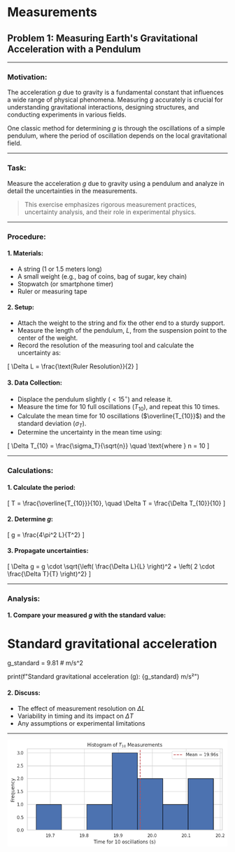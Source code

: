 #  Measurements

##  Problem 1: Measuring Earth's Gravitational Acceleration with a Pendulum

---

###  Motivation:

The acceleration $g$ due to gravity is a fundamental constant that influences a wide range of physical phenomena. Measuring $g$ accurately is crucial for understanding gravitational interactions, designing structures, and conducting experiments in various fields.

One classic method for determining $g$ is through the oscillations of a simple pendulum, where the period of oscillation depends on the local gravitational field.

---

###  Task:

Measure the acceleration $g$ due to gravity using a pendulum and analyze in detail the uncertainties in the measurements.

> This exercise emphasizes rigorous measurement practices, uncertainty analysis, and their role in experimental physics.

---

###  Procedure:

#### 1. Materials:

- A string (1 or 1.5 meters long)
- A small weight (e.g., bag of coins, bag of sugar, key chain)
- Stopwatch (or smartphone timer)
- Ruler or measuring tape

#### 2. Setup:

- Attach the weight to the string and fix the other end to a sturdy support.
- Measure the length of the pendulum, $L$, from the suspension point to the center of the weight.
- Record the resolution of the measuring tool and calculate the uncertainty as:

\[
\Delta L = \frac{\text{Ruler Resolution}}{2}
\]

#### 3. Data Collection:

- Displace the pendulum slightly ($<15^\circ$) and release it.
- Measure the time for 10 full oscillations ($T_{10}$), and repeat this 10 times.
- Calculate the mean time for 10 oscillations ($\overline{T_{10}}$) and the standard deviation ($\sigma_T$).
- Determine the uncertainty in the mean time using:

\[
\Delta T_{10} = \frac{\sigma_T}{\sqrt{n}} \quad \text{where } n = 10
\]

---

###  Calculations:

#### 1. Calculate the period:

\[
T = \frac{\overline{T_{10}}}{10}, \quad \Delta T = \frac{\Delta T_{10}}{10}
\]

#### 2. Determine $g$:

\[
g = \frac{4\pi^2 L}{T^2}
\]

#### 3. Propagate uncertainties:

\[
\Delta g = g \cdot \sqrt{\left( \frac{\Delta L}{L} \right)^2 + \left( 2 \cdot \frac{\Delta T}{T} \right)^2}
\]

---

###  Analysis:

#### 1. Compare your measured $g$ with the standard value:

# Standard gravitational acceleration
g_standard = 9.81  # m/s^2

print(f"Standard gravitational acceleration (g): {g_standard} m/s²")


#### 2. Discuss:

- The effect of measurement resolution on $\Delta L$
- Variability in timing and its impact on $\Delta T$
- Any assumptions or experimental limitations

---

![alt text](image.png)